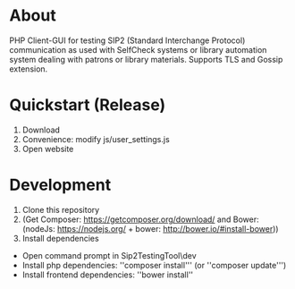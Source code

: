 # About
PHP Client-GUI for testing SIP2 (Standard Interchange Protocol) communication as used with SelfCheck systems or library automation system dealing with patrons or library materials. Supports TLS and Gossip extension.


# Quickstart (Release)
1. Download
2. Convenience: modify js/user_settings.js
3. Open website


# Development
1. Clone this repository
2. (Get Composer: https://getcomposer.org/download/ and Bower: (nodeJs: https://nodejs.org/ + bower: http://bower.io/#install-bower))
3. Install dependencies
  * Open command prompt in Sip2TestingTool\dev
  * Install php dependencies: ''composer install''' (or ''composer update''')
  * Install frontend dependencies: ''bower install''
